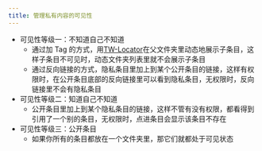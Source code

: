 ```yaml
---
title: 管理私有内容的可见性
---
```


* 可见性等级一：不知道自己不知道
    * 通过加 Tag 的方式，用[TW-Locator](#TW-Locator)在父文件夹里动态地展示子条目，这样子条目不可见时，动态文件夹列表里就不会展示子条目
    * 通过反向链接的方式，隐私条目里加上到某个公开条目的链接，这样有权限时，在公开条目底部的反向链接里可以看到隐私条目，无权限时，反向链接里不会有隐私条目
* 可见性等级二：知道自己不知道
    * 公开条目里加上到某个隐私条目的链接，这样不管有没有权限，都看得到引用了一个别的条目，无权限时，点进条目会显示该条目不存在
* 可见性等级三：公开条目
    * 如果你所有的条目都放在一个文件夹里，那它们就都处于可见状态 